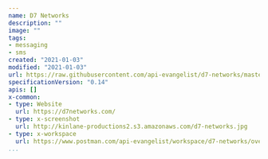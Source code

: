 ```yaml
---
name: D7 Networks
description: ""
image: ""
tags:
- messaging
- sms
created: "2021-01-03"
modified: "2021-01-03"
url: https://raw.githubusercontent.com/api-evangelist/d7-networks/master/apis.json
specificationVersion: "0.14"
apis: []
x-common:
- type: Website
  url: https://d7networks.com/
- type: x-screenshot
  url: http://kinlane-productions2.s3.amazonaws.com/d7-networks.jpg
- type: x-workspace
  url: https://www.postman.com/api-evangelist/workspace/d7-networks/overview
...
```


